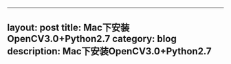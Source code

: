  ---
layout:     post
title:      Mac下安装OpenCV3.0+Python2.7
category:   blog
description: Mac下安装OpenCV3.0+Python2.7
---

